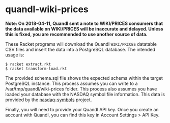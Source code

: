 # quandl-wiki-prices

**Note: On 2018-04-11, Quandl sent a note to WIKI/PRICES consumers that the data available on WIKI/PRICES will be inaccurate and delayed. Unless this is fixed, you are recommended to use another source of data.**

These Racket programs will download the Quandl `WIKI/PRICES` datatable CSV files and insert the data into a PostgreSQL database. The intended usage is:

```
$ racket extract.rkt
$ racket transform-load.rkt
```

The provided schema.sql file shows the expected schema within the target PostgreSQL instance. This process assumes you can write to a 
/var/tmp/quandl/wiki-prices folder. This process also assumes you have loaded your database with the NASDAQ symbol file information.
This data is provided by the [nasdaq-symbols](https://github.com/evdubs/nasdaq-symbols) project.

Finally, you will need to provide your Quandl API key. Once you create an account with Quandl, you can find this key in Account Settings > API Key.

